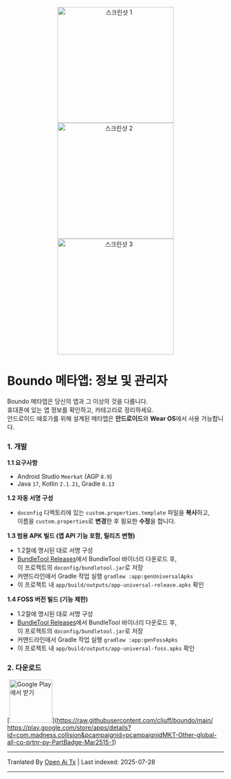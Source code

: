 <p align="center">
  <img src="https://raw.githubusercontent.com/cliuff/boundo/main/doconfig/markdown/shot1.png" width="270" alt="스크린샷 1">
  <img src="https://raw.githubusercontent.com/cliuff/boundo/main/doconfig/markdown/shot2.png" width="270" alt="스크린샷 2">
  <img src="https://raw.githubusercontent.com/cliuff/boundo/main/doconfig/markdown/shot3.png" width="270" alt="스크린샷 3">
</p>

# Boundo 메타앱: 정보 및 관리자

Boundo 메타앱은 당신의 앱과 그 이상의 것을 다룹니다.  
휴대폰에 있는 앱 정보를 확인하고, 카테고리로 정리하세요.  
안드로이드 애호가를 위해 설계된 메타앱은 **안드로이드**와 **Wear OS**에서 사용 가능합니다.

### 1. 개발
**1.1 요구사항**
- Android Studio `Meerkat` (AGP `8.9`)
- Java `17`, Kotlin `2.1.21`, Gradle `8.13`

**1.2 자동 서명 구성**
- `doconfig` 디렉토리에 있는 `custom.properties.template` 파일을 **복사**하고,  
  이름을 `custom.properties`로 **변경**한 후 필요한 **수정**을 합니다.

**1.3 범용 APK 빌드 (앱 API 기능 포함, 릴리즈 변형)**
- 1.2절에 명시된 대로 서명 구성
- [BundleTool Releases](https://github.com/google/bundletool/releases)에서 BundleTool 바이너리 다운로드 후,  
  이 프로젝트의 `doconfig/bundletool.jar`로 저장
- 커맨드라인에서 Gradle 작업 실행 `gradlew :app:genUniversalApks`
- 이 프로젝트 내 `app/build/outputs/app-universal-release.apks` 확인

**1.4 FOSS 버전 빌드 (기능 제한)**
- 1.2절에 명시된 대로 서명 구성
- [BundleTool Releases](https://github.com/google/bundletool/releases)에서 BundleTool 바이너리 다운로드 후,  
  이 프로젝트의 `doconfig/bundletool.jar`로 저장
- 커맨드라인에서 Gradle 작업 실행 `gradlew :app:genFossApks`
- 이 프로젝트 내 `app/build/outputs/app-universal-foss.apks` 확인

### 2. 다운로드
[<img alt='Google Play에서 받기' src='https://play.google.com/intl/en_us/badges/static/images/badges/en_badge_web_generic.png' height='100'/>](https://raw.githubusercontent.com/cliuff/boundo/main/
https://play.google.com/store/apps/details?id=com.madness.collision&pcampaignid=pcampaignidMKT-Other-global-all-co-prtnr-py-PartBadge-Mar2515-1)


---

Tranlated By [Open Ai Tx](https://github.com/OpenAiTx/OpenAiTx) | Last indexed: 2025-07-28

---